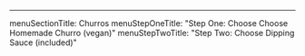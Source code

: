---
menuSectionTitle: Churros
menuStepOneTitle: "Step One: Choose Choose Homemade Churro (vegan)"
menuStepTwoTitle: "Step Two: Choose Dipping Sauce (included)"